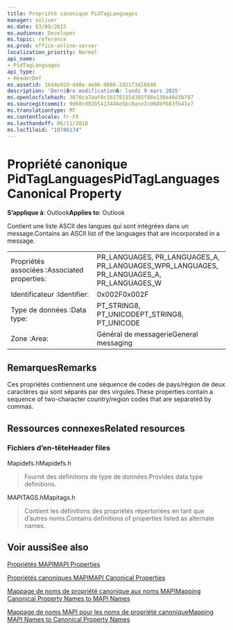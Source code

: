 ```yaml
---
title: Propriété canonique PidTagLanguages
manager: soliver
ms.date: 03/09/2015
ms.audience: Developer
ms.topic: reference
ms.prod: office-online-server
localization_priority: Normal
api_name:
- PidTagLanguages
api_type:
- HeaderDef
ms.assetid: 16d4e92d-d48e-4e06-9886-2d21f3d10640
description: 'Derni�re modification�: lundi 9 mars 2015'
ms.openlocfilehash: 3870ca7aaf8c1b178155d385f88e130a46d3b787
ms.sourcegitcommit: 9d60cd82b5413446e5bc8ace2cd689f683fb41a7
ms.translationtype: MT
ms.contentlocale: fr-FR
ms.lasthandoff: 06/11/2018
ms.locfileid: "19786174"
---
```

# <a name="pidtaglanguages-canonical-property"></a><span data-ttu-id="ad8b5-103">Propriété canonique PidTagLanguages</span><span class="sxs-lookup"><span data-stu-id="ad8b5-103">PidTagLanguages Canonical Property</span></span>

  
  
<span data-ttu-id="ad8b5-104">**S’applique à**: Outlook</span><span class="sxs-lookup"><span data-stu-id="ad8b5-104">**Applies to**: Outlook</span></span> 
  
<span data-ttu-id="ad8b5-105">Contient une liste ASCII des langues qui sont intégrées dans un message.</span><span class="sxs-lookup"><span data-stu-id="ad8b5-105">Contains an ASCII list of the languages that are incorporated in a message.</span></span> 
  
|||
|:-----|:-----|
|<span data-ttu-id="ad8b5-106">Propriétés associées :</span><span class="sxs-lookup"><span data-stu-id="ad8b5-106">Associated properties:</span></span>  <br/> |<span data-ttu-id="ad8b5-107">PR_LANGUAGES, PR_LANGUAGES_A, PR_LANGUAGES_W</span><span class="sxs-lookup"><span data-stu-id="ad8b5-107">PR_LANGUAGES, PR_LANGUAGES_A, PR_LANGUAGES_W</span></span>  <br/> |
|<span data-ttu-id="ad8b5-108">Identificateur :</span><span class="sxs-lookup"><span data-stu-id="ad8b5-108">Identifier:</span></span>  <br/> |<span data-ttu-id="ad8b5-109">0x002F</span><span class="sxs-lookup"><span data-stu-id="ad8b5-109">0x002F</span></span>  <br/> |
|<span data-ttu-id="ad8b5-110">Type de données :</span><span class="sxs-lookup"><span data-stu-id="ad8b5-110">Data type:</span></span>  <br/> |<span data-ttu-id="ad8b5-111">PT_STRING8, PT_UNICODE</span><span class="sxs-lookup"><span data-stu-id="ad8b5-111">PT_STRING8, PT_UNICODE</span></span>  <br/> |
|<span data-ttu-id="ad8b5-112">Zone :</span><span class="sxs-lookup"><span data-stu-id="ad8b5-112">Area:</span></span>  <br/> |<span data-ttu-id="ad8b5-113">Général de messagerie</span><span class="sxs-lookup"><span data-stu-id="ad8b5-113">General messaging</span></span>  <br/> |
   
## <a name="remarks"></a><span data-ttu-id="ad8b5-114">Remarques</span><span class="sxs-lookup"><span data-stu-id="ad8b5-114">Remarks</span></span>

<span data-ttu-id="ad8b5-115">Ces propriétés contiennent une séquence de codes de pays/région de deux caractères qui sont séparés par des virgules.</span><span class="sxs-lookup"><span data-stu-id="ad8b5-115">These properties contain a sequence of two-character country/region codes that are separated by commas.</span></span> 
  
## <a name="related-resources"></a><span data-ttu-id="ad8b5-116">Ressources connexes</span><span class="sxs-lookup"><span data-stu-id="ad8b5-116">Related resources</span></span>

### <a name="header-files"></a><span data-ttu-id="ad8b5-117">Fichiers d’en-tête</span><span class="sxs-lookup"><span data-stu-id="ad8b5-117">Header files</span></span>

<span data-ttu-id="ad8b5-118">Mapidefs.h</span><span class="sxs-lookup"><span data-stu-id="ad8b5-118">Mapidefs.h</span></span>
  
> <span data-ttu-id="ad8b5-119">Fournit des définitions de type de données.</span><span class="sxs-lookup"><span data-stu-id="ad8b5-119">Provides data type definitions.</span></span>
    
<span data-ttu-id="ad8b5-120">MAPITAGS.h</span><span class="sxs-lookup"><span data-stu-id="ad8b5-120">Mapitags.h</span></span>
  
> <span data-ttu-id="ad8b5-121">Contient les définitions des propriétés répertoriées en tant que d’autres noms.</span><span class="sxs-lookup"><span data-stu-id="ad8b5-121">Contains definitions of properties listed as alternate names.</span></span>
    
## <a name="see-also"></a><span data-ttu-id="ad8b5-122">Voir aussi</span><span class="sxs-lookup"><span data-stu-id="ad8b5-122">See also</span></span>



[<span data-ttu-id="ad8b5-123">Propriétés MAPI</span><span class="sxs-lookup"><span data-stu-id="ad8b5-123">MAPI Properties</span></span>](mapi-properties.md)
  
[<span data-ttu-id="ad8b5-124">Propriétés canoniques MAPI</span><span class="sxs-lookup"><span data-stu-id="ad8b5-124">MAPI Canonical Properties</span></span>](mapi-canonical-properties.md)
  
[<span data-ttu-id="ad8b5-125">Mappage de noms de propriété canonique aux noms MAPI</span><span class="sxs-lookup"><span data-stu-id="ad8b5-125">Mapping Canonical Property Names to MAPI Names</span></span>](mapping-canonical-property-names-to-mapi-names.md)
  
[<span data-ttu-id="ad8b5-126">Mappage de noms MAPI pour les noms de propriété canonique</span><span class="sxs-lookup"><span data-stu-id="ad8b5-126">Mapping MAPI Names to Canonical Property Names</span></span>](mapping-mapi-names-to-canonical-property-names.md)

